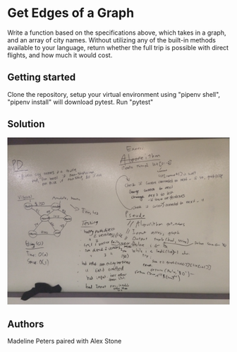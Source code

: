 # Get Edges of a Graph
Write a function based on the specifications above, which takes in a graph, and an array of city names. Without utilizing any of the built-in methods available to your language, return whether the full trip is possible with direct flights, and how much it would cost.

## Getting started
Clone the repository, setup your virtual environment using "pipenv shell", "pipenv install" will download pytest. Run "pytest"

## Solution
![Whiteboard image ](/assets/get_edges.jpg)

## Authors
Madeline Peters paired with Alex Stone




